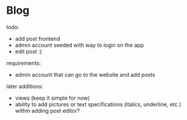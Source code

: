 # Blog

todo:
- add post frontend
- admin account seeded with way to login on the app
- edit post :)

requirements:
- admin account that can go to the website and add posts

later additions:
- views (keep it simple for now)
- ability to add pictures or text specifications (italics, underline, etc.) within adding post editor?

